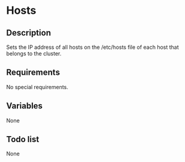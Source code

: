 # Hosts

## Description

Sets the IP address of all hosts on the /etc/hosts file of each host that belongs to the cluster.

## Requirements

No special requirements.

## Variables

None

## Todo list

None